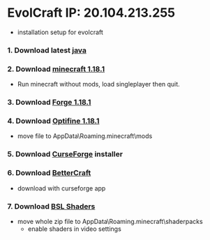 # EvolCraft IP: 20.104.213.255
   - installation setup for evolcraft 

### 1. Download latest [java](https://www.java.com/download/ie_manual.jsp)

### 2. Download [minecraft 1.18.1](https://www.minecraft.net/fr-fr/get-minecraft)
 - Run minecraft without mods, load singleplayer then quit.

### 3. Download [Forge 1.18.1](https://files.minecraftforge.net/net/minecraftforge/forge/)

### 4. Download [Optifine 1.18.1](https://optifine.net/downloads)
- move file to AppData\Roaming\.minecraft\mods

### 5. Download [CurseForge](https://download.curseforge.com/) installer

### 6. Download [BetterCraft](https://www.curseforge.com/minecraft/modpacks/better-minecraft-modpack-new)
- download with curseforge app

### 7. Download [BSL Shaders](https://resourcepack.net/bsl-shaders/)
   - move whole zip file to AppData\Roaming\.minecraft\shaderpacks
     - enable shaders in video settings
